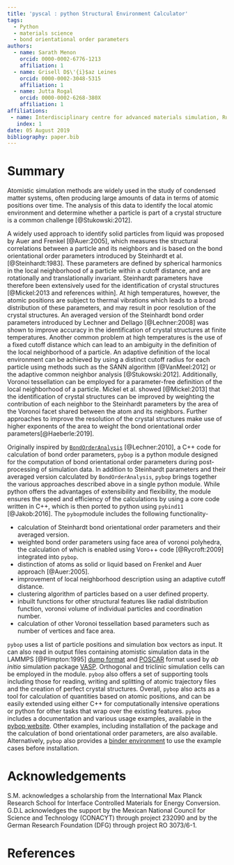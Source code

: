 ```yaml
---
title: 'pyscal : python Structural Environment Calculator'
tags:
  - Python
  - materials science
  - bond orientational order parameters
authors:
  - name: Sarath Menon
    orcid: 0000-0002-6776-1213
    affiliation: 1
  - name: Grisell D$\'{i}$az Leines
    orcid: 0000-0002-3048-5315
    affiliation: 1
  - name: Jutta Rogal
    orcid: 0000-0002-6268-380X
    affiliation: 1
affiliations:
 - name: Interdisciplinary centre for advanced materials simulation, Ruhr-Universit$\"{a}t$ Bochum, 44780     Bochum, Germany
   index: 1
date: 05 August 2019
bibliography: paper.bib
---
```



# Summary

Atomistic simulation methods are widely used in the study of condensed matter systems, often producing large amounts of data in terms of atomic positions over time. The analysis of this data to identify the local atomic environment and determine whether a particle is part of a crystal structure is a common challenge [@Stukowski:2012].

A widely used approach to identify solid particles from liquid was proposed by Auer and Frenkel [@Auer:2005],  which measures the structural correlations between a particle and its neighbors and is based on the bond orientational order parameters introduced by Steinhardt et al. [@Steinhardt:1983]. These parameters are defined by spherical harmonics in the local neighborhood of a particle within a cutoff distance, and are rotationally and translationally invariant. Steinhardt parameters have therefore been extensively used for the identification of crystal structures [@Mickel:2013 and references within]. At high temperatures, however, the atomic positions are subject to thermal vibrations which leads to a broad distribution of these parameters, and may result in poor resolution of the crystal structures. An averaged version of the Steinhardt bond order parameters introduced by Lechner and Dellago [@Lechner:2008] was shown to improve accuracy in the identification of crystal structures at finite temperatures. Another common problem at high temperatures is the use of a fixed cutoff distance which can lead to an ambiguity in the definition of the local neighborhood of a particle. An adaptive definition of the local environment can be achieved by using a distinct cutoff radius for each particle using methods such as the SANN algorithm [@VanMeel:2012] or the adaptive common neighbor analysis [@Stukowski:2012]. Additionally, Voronoi tessellation can be employed for a parameter-free definition of the local neighborhood of a particle. Mickel et al. showed [@Mickel:2013] that the identification of crystal structures can be improved by weighting the contribution of each neighbor to the Steinhardt parameters by the area of the Voronoi facet shared between the atom and its neighbors. Further approaches to improve the resolution of the crystal structures make use of higher exponents of the area to weight the bond orientational order parameters[@Haeberle:2019].

Originally inspired by [``BondOrderAnalysis``](https://homepage.univie.ac.at/wolfgang.lechner/bondorderparameter.html) [@Lechner:2010], a C++ code for calculation of bond order parameters, ``pybop`` is a python module designed for the computation of bond orientational order parameters during post-processing of simulation data. In addition to Steinhardt parameters and their averaged version calculated by ``BondOrderAnalysis``, ``pybop`` brings together the various approaches described above in a single python module. While python offers the advantages of extensibility and flexibility, the module ensures the speed and efficiency of the calculations by using a core code written in C++, which is then ported to python using ``pybind11`` [@Jakob:2016]. The ``pybop``module includes the following functionality-   

 * calculation of Steinhardt bond orientational order parameters and their averaged version.
 * weighted bond order parameters using face area of voronoi polyhedra, the calculation of which is  enabled using Voro++ code [@Rycroft:2009] integrated into ``pybop``.
 * distinction of atoms as solid or liquid based on Frenkel and Auer approach [@Auer:2005].
 * improvement of local neighborhood description using an adaptive cutoff distance.
 * clustering algorithm of particles based on a user defined property.
 * inbuilt functions for other structural features like radial distribution function, voronoi volume of individual particles and coordination number.
 * calculation of other Voronoi tessellation based parameters such as number of vertices and face area.

``pybop`` uses a list of particle positions and simulation box vectors as input. It can also read in output files containing atomistic simulation data in the LAMMPS [@Plimpton:1995] [dump format](https://lammps.sandia.gov/doc/dump.html) and [POSCAR](https://cms.mpi.univie.ac.at/vasp/vasp/POSCAR_file.html) format used by _ab initio_ simulation package [VASP](https://www.vasp.at/). Orthogonal and triclinic simulation cells can be employed in the module. ``pybop`` also offers a set of supporting tools including those for reading, writing and splitting of atomic trajectory files and the creation of perfect crystal structures. Overall, ``pybop`` also acts as a tool for calculation of quantities based on atomic positions, and can be easily extended using either C++ for computationally intensive operations or python for other tasks that wrap over the existing features. ``pybop`` includes a documentation and various usage examples, available in the [pybop website](https://pybop.readthedocs.io/en/latest/). Other examples, including installation of the package and the calculation of bond orientational order parameters, are also available. Alternatively, ``pybop`` also provides a [binder environment](https://mybinder.org/v2/gh/srmnitc/pybop/master?filepath=examples%2F) to use the example cases before installation.



# Acknowledgements
S.M. acknowledges a scholarship from the International Max Planck Research School for Interface Controlled Materials for Energy Conversion. G.D.L acknowledges the support by the Mexican National Council for Science and Technology (CONACYT) through project 232090 and by the German Research Foundation (DFG) through project RO 3073/6-1.

# References